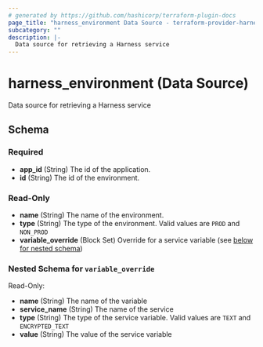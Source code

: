```yaml
---
# generated by https://github.com/hashicorp/terraform-plugin-docs
page_title: "harness_environment Data Source - terraform-provider-harness"
subcategory: ""
description: |-
  Data source for retrieving a Harness service
---
```


# harness_environment (Data Source)

Data source for retrieving a Harness service



<!-- schema generated by tfplugindocs -->
## Schema

### Required

- **app_id** (String) The id of the application.
- **id** (String) The id of the environment.

### Read-Only

- **name** (String) The name of the environment.
- **type** (String) The type of the environment. Valid values are `PROD` and `NON_PROD`
- **variable_override** (Block Set) Override for a service variable (see [below for nested schema](#nestedblock--variable_override))

<a id="nestedblock--variable_override"></a>
### Nested Schema for `variable_override`

Read-Only:

- **name** (String) The name of the variable
- **service_name** (String) The name of the service
- **type** (String) The type of the service variable. Valid values are `TEXT` and `ENCRYPTED_TEXT`
- **value** (String) The value of the service variable


